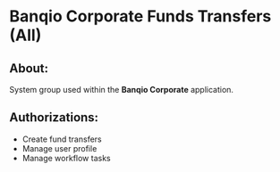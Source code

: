 # Banqio Corporate Funds Transfers (All)

## About:

System group used within the **Banqio Corporate** application.

## Authorizations:

- Create fund transfers
- Manage user profile
- Manage workflow tasks